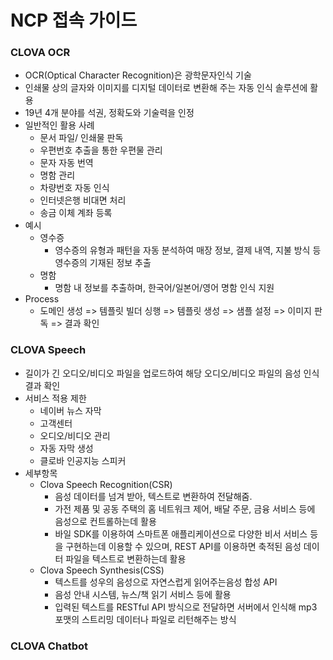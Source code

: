 # NCP 접속 가이드



### CLOVA OCR

- OCR(Optical Character Recognition)은 광학문자인식 기술
- 인쇄물 상의 글자와 이미지를 디지털 데이터로 변환해 주는 자동 인식 솔루션에 활용
- 19년 4개 분야를 석권, 정확도와 기술력을 인정
- 일반적인 활용 사례
  - 문서 파일/ 인쇄물 판독
  - 우편번호 추출을 통한 우편물 관리
  - 문자 자동 번역
  - 명함 관리
  - 차량번호 자동 인식
  - 인터넷은행 비대면 처리
  - 송금 이체 계좌 등록
- 예시
  - 영수증
    - 영수증의 유형과 패턴을 자동 분석하여 매장 정보, 결제 내역, 지불 방식 등 영수증의 기재된 정보 추출
  - 명함
    - 명함 내 정보를 추출하며, 한국어/일본어/영어 명함 인식 지원
- Process
  - 도메인 생성 => 템플릿 빌더 싱행 => 템플릿 생성 => 샘플 설정 => 이미지 판독 => 결과 확인



### CLOVA Speech

- 길이가 긴 오디오/비디오 파일을 업로드하여 해당 오디오/비디오 파일의 음성 인식 결과 확인
- 서비스 적용 제한
  - 네이버 뉴스 자막
  - 고객센터
  - 오디오/비디오 관리
  - 자동 자막 생성
  - 클로바 인공지능 스피커
- 세부항목
  - Clova Speech Recognition(CSR)
    - 음성 데이터를 넘겨 받아, 텍스트로 변환하여 전달해줌.
    - 가전 제품 및 공동 주택의 홈 네트워크 제어, 배달 주문, 금융 서비스 등에 음성으로 컨트롤하는데 활용
    - 바일 SDK를 이용하여 스마트폰 애플리케이션으로 다양한 비서 서비스 등을 구현하는데 이용할 수 있으며, REST API를 이용하면 축적된 음성 데이터 파일을 텍스트로 변환하는데 활용
  - Clova Speech Synthesis(CSS)
    - 텍스트를 성우의 음성으로 자연스럽게 읽어주는음성 합성 API
    - 음성 안내 시스템, 뉴스/책 읽기 서비스 등에 활용
    - 입력된 텍스트를 RESTful API 방식으로 전달하면 서버에서 인식해 mp3 포맷의 스트리밍 데이터나 파일로 리턴해주는 방식



### CLOVA Chatbot

